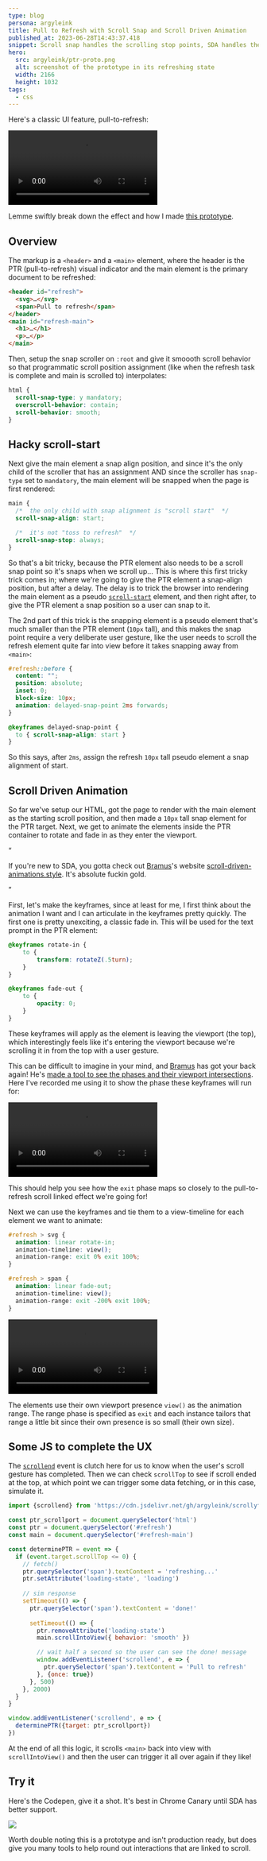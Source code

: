 ```yaml
---
type: blog
persona: argyleink
title: Pull to Refresh with Scroll Snap and Scroll Driven Animation
published_at: 2023-06-28T14:43:37.418
snippet: Scroll snap handles the scrolling stop points, SDA handles the animations and scrollend provides the event needed to trigger it all.
hero:
  src: argyleink/ptr-proto.png
  alt: screenshot of the prototype in its refreshing state
  width: 2166
  height: 1032
tags: 
  - css
---
```


Here's a classic UI feature, pull-to-refresh:

![](f_auto,q_auto/argyleink/ptr-with-snap.mp4 "Title $$width:1646,height:1236")

Lemme swiftly break down the effect and how I made [this prototype](https://codepen.io/argyleink/full/ExOWjMe).

## Overview

The markup is a `<header>` and a `<main>` element, where the header is the PTR (pull-to-refresh) visual indicator and the main element is the primary document to be refreshed:

```html
<header id="refresh">
  <svg>…</svg>
  <span>Pull to refresh</span>
</header>
<main id="refresh-main">
  <h1>…</h1>
  <p>…</p>
</main>
```

Then, setup the snap scroller on `:root` and give it smoooth scroll behavior so that programmatic scroll position assignment (like when the refresh task is complete and main is scrolled to) interpolates:

```css
html {
  scroll-snap-type: y mandatory;
  overscroll-behavior: contain;
  scroll-behavior: smooth;
}
```

## Hacky scroll-start

Next give the main element a snap align position, and since it's the only child of the scroller that has an assignment AND since the scroller has `snap-type` set to `mandatory`, the main element will be snapped when the page is first rendered:

```css
main {
  /*  the only child with snap alignment is "scroll start"  */
  scroll-snap-align: start;

  /*  it's not "toss to refresh"  */
  scroll-snap-stop: always;
}
```

So that's a bit tricky, because the PTR element also needs to be a scroll snap point so it's snaps when we scroll up… This is where this first tricky trick comes in; where we're going to give the PTR element a snap-align position, but after a delay. The delay is to trick the browser into rendering the main element as a pseudo [`scroll-start`](https://drafts.csswg.org/css-scroll-snap-2/#scroll-start) element, and then right after, to give the PTR element a snap position so a user can snap to it. 

The 2nd part of this trick is the snapping element is a pseudo element that's much smaller than the PTR element (`10px` tall), and this makes the snap point require a very deliberate user gesture, like the user needs to scroll the refresh element quite far into view before it takes snapping away from `<main>`:

```css
#refresh::before {
  content: "";
  position: absolute;
  inset: 0;
  block-size: 10px;
  animation: delayed-snap-point 2ms forwards;
}

@keyframes delayed-snap-point {
  to { scroll-snap-align: start }
}
```

So this says, after `2ms`, assign the refresh `10px` tall pseudo element a snap alignment of start.

## Scroll Driven Animation

So far we've setup our HTML, got the page to render with the main element as the starting scroll position, and then made a `10px` tall snap element for the PTR target. Next, we get to animate the elements inside the PTR container to rotate and fade in as they enter the viewport.

<q class="info">
<p>If you're new to SDA, you gotta check out <a href="https://twitter.com/bramus">Bramus</a>'s website <a href="https://scroll-driven-animations.style/">scroll-driven-animations.style</a>. It's absolute fuckin gold.</p>
</q>

First, let's make the keyframes, since at least for me, I first think about the animation I want and I can articulate in the keyframes pretty quickly. The first one is pretty unexciting, a classic fade in. This will be used for the text prompt in the PTR element:

```css
@keyframes rotate-in {
	to {
		transform: rotateZ(.5turn);
	}
}

@keyframes fade-out {
	to {
		opacity: 0;
	}
}
```

These keyframes will apply as the element is leaving the viewport (the top), which interestingly feels like it's entering the viewport because we're scrolling it in from the top with a user gesture. 

This can be difficult to imagine in your mind, and <a href="https://twitter.com/bramus">Bramus</a> has got your back again! He's [made a tool to see the phases and their viewport intersections](https://scroll-driven-animations.style/tools/view-timeline/ranges/#range-start-name=exit&range-start-percentage=0&range-end-name=exit&range-end-percentage=100&view-timeline-axis=block&view-timeline-inset=0&subject-size=smaller&subject-animation=reveal&interactivity=clicktodrag&show-areas=yes&show-fromto=yes&show-labels=yes). Here I've recorded me using it to show the phase these keyframes will run for:

![](f_auto,q_auto/argyleink/ptr-exit-phase.mp4 "Title $$width:928,height:522")

This should help you see how the `exit` phase maps so closely to the pull-to-refresh scroll linked effect we're going for!

Next we can use the keyframes and tie them to a view-timeline for each element we want to animate:

```css
#refresh > svg {
  animation: linear rotate-in;
  animation-timeline: view();
  animation-range: exit 0% exit 100%;
}

#refresh > span {
  animation: linear fade-out;
  animation-timeline: view();
  animation-range: exit -200% exit 100%;
}
```

![](f_auto,q_auto/argyleink/ptr-zoomed.mp4 "Title $$width:1034,height:558")

The elements use their own viewport presence `view()` as the animation range. The range phase is specified as `exit` and each instance tailors that range a little bit since their own presence is so small (their own size).

## Some JS to complete the UX

The [`scrollend`](https://developer.chrome.com/blog/scrollend-a-new-javascript-event/) event is clutch here for us to know when the user's scroll gesture has completed. Then we can check `scrollTop` to see if scroll ended at the top, at which point we can trigger some data fetching, or in this case, simulate it.

```js
import {scrollend} from 'https://cdn.jsdelivr.net/gh/argyleink/scrollyfills@latest/dist/scrollyfills.modern.js'

const ptr_scrollport = document.querySelector('html')
const ptr = document.querySelector('#refresh')
const main = document.querySelector('#refresh-main')

const determinePTR = event => {
  if (event.target.scrollTop <= 0) {
    // fetch()
    ptr.querySelector('span').textContent = 'refreshing...'
    ptr.setAttribute('loading-state', 'loading')
    
    // sim response
    setTimeout(() => {
      ptr.querySelector('span').textContent = 'done!'
      
      setTimeout(() => {
        ptr.removeAttribute('loading-state')
        main.scrollIntoView({ behavior: 'smooth' })

        // wait half a second so the user can see the done! message
        window.addEventListener('scrollend', e => {
          ptr.querySelector('span').textContent = 'Pull to refresh'
        }, {once: true})
      }, 500)
    }, 2000)
  }
}

window.addEventListener('scrollend', e => {
  determinePTR({target: ptr_scrollport})
})
```

At the end of all this logic, it scrolls `<main>` back into view with `scrollIntoView()` and then the user can trigger it all over again if they like!

## Try it

Here's the Codepen, give it a shot. It's best in Chrome Canary until SDA has better support.

![](https://codepen.io/argyleink/embed/preview/ExOWjMe)

Worth double noting this is a prototype and isn't production ready, but does give you many tools to help round out interactions that are linked to scroll.
